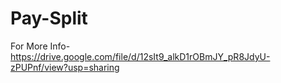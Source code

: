 # Pay-Split
For More Info-
https://drive.google.com/file/d/12sIt9_alkD1rOBmJY_pR8JdyU-zPUPnf/view?usp=sharing
